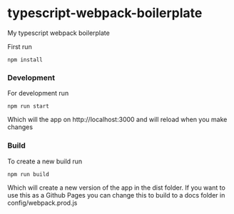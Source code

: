 # typescript-webpack-boilerplate
My typescript webpack boilerplate

First run 
	
~~~~
npm install
~~~~

### Development
For development run

~~~~
npm run start
~~~~

Which will the app on http://localhost:3000 and will reload when you make changes

### Build
To create a new build run

~~~~
npm run build
~~~~

Which will create a new version of the app in the dist folder. If you want to use this as a Github Pages you can change this to build to a docs folder in config/webpack.prod.js
